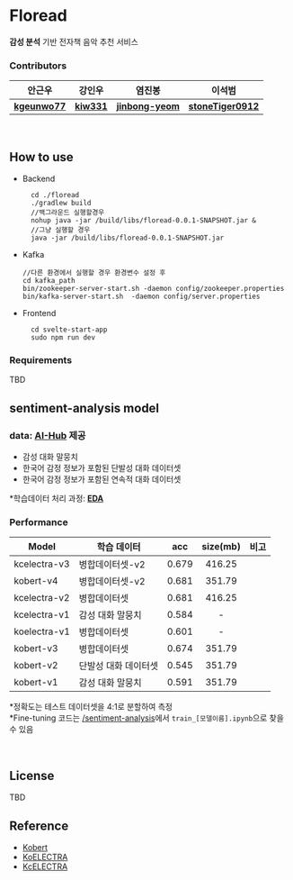 # Floread
**감성 분석** 기반 전자책 음악 추천 서비스

### Contributors
|안근우|강인우|염진봉|이석범|
|----|----|----|----|
|**[kgeunwo77](https://github.com/kgeunwo77)**|**[kiw331](https://github.com/kiw331)**|**[jinbong-yeom](https://github.com/jinbong-yeom)**|**[stoneTiger0912](https://github.com/stoneTiger0912)**|

<br>

## How to use
* Backend
  ```
    cd ./floread
    ./gradlew build
    //백그라운드 실행할경우
    nohup java -jar /build/libs/floread-0.0.1-SNAPSHOT.jar &
    //그냥 실행할 경우
    java -jar /build/libs/floread-0.0.1-SNAPSHOT.jar
  ```
* Kafka
  ```
  //다른 환경에서 실행할 경우 환경변수 설정 후
  cd kafka_path
  bin/zookeeper-server-start.sh -daemon config/zookeeper.properties
  bin/kafka-server-start.sh  -daemon config/server.properties
  ```

* Frontend
  ```
    cd svelte-start-app
    sudo npm run dev
  ```

### Requirements
TBD
<br>

## **sentiment-analysis model**
### **data**: [AI-Hub](https://aihub.or.kr/) 제공
+ 감성 대화 말뭉치
+ 한국어 감정 정보가 포함된 단발성 대화 데이터셋
+ 한국어 감정 정보가 포함된 연속적 대화 데이터셋 
   
*학습데이터 처리 과정: [**EDA**](https://github.com/Bongwoo2lee/floread/blob/main/sentiment-analysis/EDA.ipynb)

### Performance
|Model|　　학습 데이터|acc|size(mb)|비고|
|------|:------|---|:----:|---|
|kcelectra-v3|병합데이터셋-v2|0.679|416.25| |
|kobert-v4|병합데이터셋-v2|0.681|351.79| |
|kcelectra-v2|병합데이터셋|0.681|416.25| |
|kcelectra-v1|감성 대화 말뭉치|0.584|-| |
|koelectra-v1|병합데이터셋|0.601|-| |
|kobert-v3|병합데이터셋|0.674|351.79| |
|kobert-v2|단발성 대화 데이터셋|0.545|351.79| |
|kobert-v1|감성 대화 말뭉치|0.591|351.79| |  

*정확도는 테스트 데이터셋을 4:1로 분할하여 측정  
*Fine-tuning 코드는 [/sentiment-analysis](https://github.com/Bongwoo2lee/floread/tree/main/sentiment-analysis)에서 `train_[모델이름].ipynb`으로 찾을 수 있음


<!-- Throughput per 100  또는 Processing time pe
최신순
평가 데이터는 split한거 언급
-->
<br>

## License
TBD
<br>


## Reference
- [Kobert](https://github.com/SKTBrain/KoBERT)
- [KoELECTRA](https://github.com/monologg/KoELECTRA)
- [KcELECTRA](https://github.com/Beomi/KcELECTRA)
